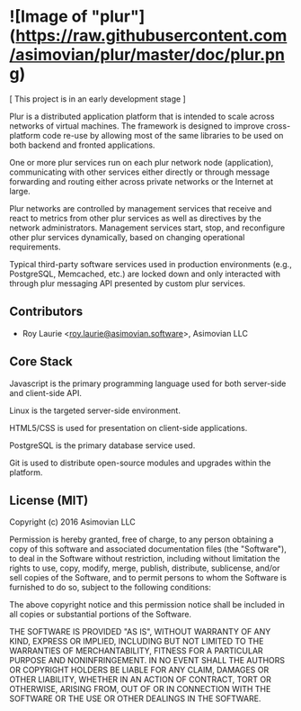 ![Image of "plur"] (https://raw.githubusercontent.com/asimovian/plur/master/doc/plur.png)
====


[ This project is in an early development stage ]

Plur is a distributed application platform that is intended to scale across networks of virtual machines. The framework
is designed to improve cross-platform code re-use by allowing most of the same libraries to be used on both backend and
fronted applications.

One or more plur services run on each plur network node (application), communicating with other services either directly
or through message forwarding and routing either across private networks or the Internet at large.

Plur networks are controlled by management services that receive and react to metrics from other plur services as well
as directives by the network administrators. Management services start, stop, and reconfigure other plur
services dynamically, based on changing operational requirements.

Typical third-party software services used in production environments (e.g., PostgreSQL, Memcached, etc.) are locked down and
only interacted with through plur messaging API presented by custom plur services.


Contributors
------------
* Roy Laurie \<<roy.laurie@asimovian.software>\>, Asimovian LLC


Core Stack
----------
Javascript is the primary programming language used for both server-side and client-side API.

Linux is the targeted server-side environment. 

HTML5/CSS is used for presentation on client-side applications.

PostgreSQL is the primary database service used.

Git is used to distribute open-source modules and upgrades within the platform.


License (MIT)
--------------
Copyright (c) 2016 Asimovian LLC

Permission is hereby granted, free of charge, to any person obtaining a copy
of this software and associated documentation files (the "Software"), to deal
in the Software without restriction, including without limitation the rights
to use, copy, modify, merge, publish, distribute, sublicense, and/or sell
copies of the Software, and to permit persons to whom the Software is
furnished to do so, subject to the following conditions:

The above copyright notice and this permission notice shall be included in
all copies or substantial portions of the Software.

THE SOFTWARE IS PROVIDED "AS IS", WITHOUT WARRANTY OF ANY KIND, EXPRESS OR
IMPLIED, INCLUDING BUT NOT LIMITED TO THE WARRANTIES OF MERCHANTABILITY,
FITNESS FOR A PARTICULAR PURPOSE AND NONINFRINGEMENT. IN NO EVENT SHALL THE
AUTHORS OR COPYRIGHT HOLDERS BE LIABLE FOR ANY CLAIM, DAMAGES OR OTHER
LIABILITY, WHETHER IN AN ACTION OF CONTRACT, TORT OR OTHERWISE, ARISING FROM,
OUT OF OR IN CONNECTION WITH THE SOFTWARE OR THE USE OR OTHER DEALINGS IN
THE SOFTWARE.
